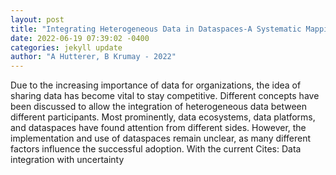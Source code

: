 ```yaml
--- 
layout: post 
title: "Integrating Heterogeneous Data in Dataspaces-A Systematic Mapping Study" 
date: 2022-06-19 07:39:02 -0400 
categories: jekyll update 
author: "A Hutterer, B Krumay - 2022" 
--- 
```

Due to the increasing importance of data for organizations, the idea of sharing data has become vital to stay competitive. Different concepts have been discussed to allow the integration of heterogeneous data between different participants. Most prominently, data ecosystems, data platforms, and dataspaces have found attention from different sides. However, the implementation and use of dataspaces remain unclear, as many different factors influence the successful adoption. With the current Cites: Data integration with uncertainty